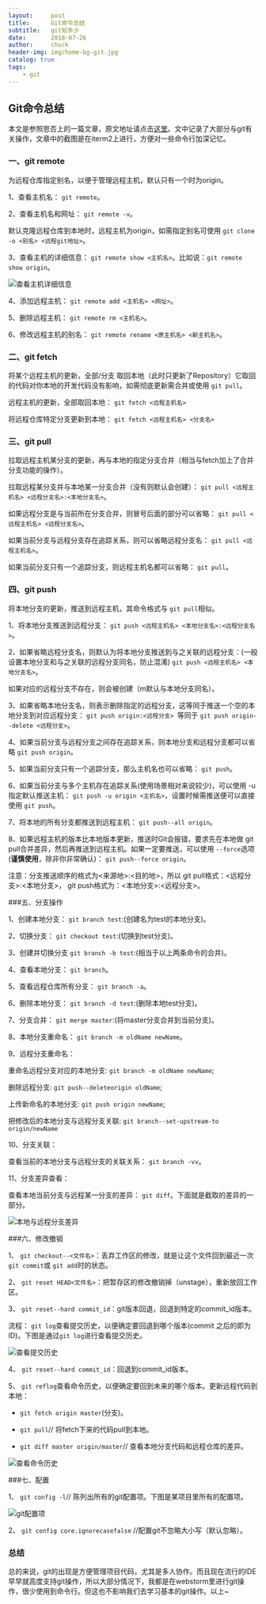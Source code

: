 ```yaml
---
layout:     post                   
title:      Git命令总结            
subtitle:   git知多少
date:       2018-07-26
author:     chuck
header-img: img/home-bg-git.jpg
catalog: true                      
tags:                               
    - git
---
```


## Git命令总结

本文是参照思否上的一篇文章，原文地址请点击[这里](https://segmentfault.com/a/1190000015676846)。文中记录了大部分与git有关操作，文章中的截图是在iterm2上进行，方便对一些命令行加深记忆。

### 一、git remote

为远程仓库指定别名，以便于管理远程主机，默认只有一个时为origin。

1、查看主机名： `git remote`。

2、查看主机名和网址： `git remote -v`。

默认克隆远程仓库到本地时，远程主机为origin，如需指定别名可使用 `git clone -o <别名> <远程git地址>`。

3、查看主机的详细信息： `git remote show <主机名>`。比如说：`git remote show origin`。

![查看主机详细信息](https://ws1.sinaimg.cn/large/006tKfTcly1ftn9nrz4x4j30hp068aa1.jpg)

4、添加远程主机： `git remote add <主机名> <网址>`。

5、删除远程主机： `git remote rm <主机名>`。

6、修改远程主机的别名： `git remote rename <原主机名> <新主机名>`。

### 二、git fetch

将某个远程主机的更新，全部/分支 取回本地（此时只更新了Repository）它取回的代码对你本地的开发代码没有影响，如需彻底更新需合并或使用 `git pull`。

远程主机的更新，全部取回本地： `git fetch <远程主机名>`

将远程仓库特定分支更新到本地： `git fetch <远程主机名> <分支名>`


### 三、git pull

拉取远程主机某分支的更新，再与本地的指定分支合并（相当与fetch加上了合并分支功能的操作）。

拉取远程某分支并与本地某一分支合并（没有则默认会创建）： `git pull <远程主机名> <远程分支名>:<本地分支名>`。

如果远程分支是与当前所在分支合并，则冒号后面的部分可以省略： `git pull <远程主机名> <远程分支名>`。

如果当前分支与远程分支存在追踪关系，则可以省略远程分支名： `git pull <远程主机名>`。

如果当前分支只有一个追踪分支，则远程主机名都可以省略： `git pull`。

### 四、git push

将本地分支的更新，推送到远程主机，其命令格式与 `git pull`相似。

1、将本地分支推送到远程分支： `git push <远程主机名> <本地分支名>:<远程分支名>`。

2、如果省略远程分支名，则默认为将本地分支推送到与之关联的远程分支：(一般设置本地分支和与之关联的远程分支同名，防止混淆) `git push <远程主机名> <本地分支名>`。

如果对应的远程分支不存在，则会被创建（m默认与本地分支同名）。

3、如果省略本地分支名，则表示删除指定的远程分支，这等同于推送一个空的本地分支到对应远程分支： `git push origin:<远程分支> `等同于 `git push origin--delete <远程分支>`。

4、如果当前分支与远程分支之间存在追踪关系，则本地分支和远程分支都可以省略 `git push origin`。

5、如果当前分支只有一个追踪分支，那么主机名也可以省略： `git push`。

6、如果当前分支与多个主机存在追踪关系(使用场景相对来说较少)，可以使用 -u 指定默认推送主机： `git push -u origin <主机名>`，设置时候需推送便可以直接使用 `git push`。

7、将本地的所有分支都推送到远程主机： `git push--all origin`。

8、如果远程主机的版本比本地版本更新，推送时Git会报错，要求先在本地做 git pull合并差异，然后再推送到远程主机。如果一定要推送，可以使用 `--force`选项(**谨慎使用**，除非你非常确认)： `git push--force origin`。

注意：分支推送顺序的格式为<来源地>:<目的地>，所以 git pull格式：<远程分支>:<本地分支>， git push格式为：<本地分支>:<远程分支>。

###五、分支操作

1、创建本地分支： `git branch test`:(创建名为test的本地分支)。

2、切换分支： `git checkout test`:(切换到test分支)。

3、创建并切换分支 `git branch -b test`:(相当于以上两条命令的合并)。

4、查看本地分支： `git branch`。

5、查看远程仓库所有分支： `git branch -a`。

6、删除本地分支： `git branch -d test`:(删除本地test分支)。

7、分支合并： `git merge master`:(将master分支合并到当前分支)。

8、本地分支重命名： `git branch -m oldName newName`。

9、远程分支重命名：

重命名远程分支对应的本地分支: `git branch -m oldName newName`;

删除远程分支: `git push--deleteorigin oldName`;

上传新命名的本地分支: `git push origin newName`;

把修改后的本地分支与远程分支关联: `git branch--set-upstream-to origin/newName`

10、分支关联：

查看当前的本地分支与远程分支的关联关系： `git branch -vv`。


11、分支差异查看：

查看本地当前分支与远程某一分支的差异： `git diff`。下面就是截取的差异的一部分。

![本地与远程分支差异](https://ws2.sinaimg.cn/large/006tKfTcly1ftna1ka3jsj30hs0bvq3b.jpg)

###六、修改撤销

1、 `git checkout--<文件名>`：丢弃工作区的修改，就是让这个文件回到最近一次 `git commit`或 `git add`时的状态。

2、 `git reset HEAD<文件名>`：把暂存区的修改撤销掉（unstage），重新放回工作区。

3、 `git reset--hard commit_id`：git版本回退，回退到特定的commit_id版本。

流程： `git log`查看提交历史，以便确定要回退到哪个版本(commit 之后的即为ID)。下图是通过`git log`进行查看提交历史。

![查看提交历史](https://ws2.sinaimg.cn/large/006tKfTcly1ftna3nvz4tj30hs0bv74m.jpg)

4、 `git reset--hard commit_id`：回退到commit_id版本。

5、 `git reflog`查看命令历史，以便确定要回到未来的哪个版本。更新远程代码到本地：

* `git fetch origin master`(分支)。

* `git pull`// 将fetch下来的代码pull到本地。

* `git diff master origin/master`// 查看本地分支代码和远程仓库的差异。

![查看命令历史](https://ws4.sinaimg.cn/large/006tKfTcly1ftna6wh5ikj30hs0bvdg3.jpg)

###七、配置

1、 `git config -l`// 陈列出所有的git配置项。下图是某项目里所有的配置项。

![git配置项](https://ws3.sinaimg.cn/large/006tKfTcly1ftna9ahsrij30hs0d7aad.jpg)

2、 `git config core.ignorecasefalse` //配置git不忽略大小写（默认忽略）。

### 总结

总的来说，git的出现是方便管理项目代码，尤其是多人协作。而且现在流行的IDE早早就高度支持git操作，所以大部分情况下，我都是在webstorm里进行git操作，很少使用到命令行。但这也不影响我们去学习基本的git操作。以上~


